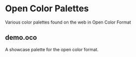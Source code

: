 # Open Color Palettes

Various color palettes found on the web in Open Color Format

## demo.oco

A showcase palette for the open color format.
